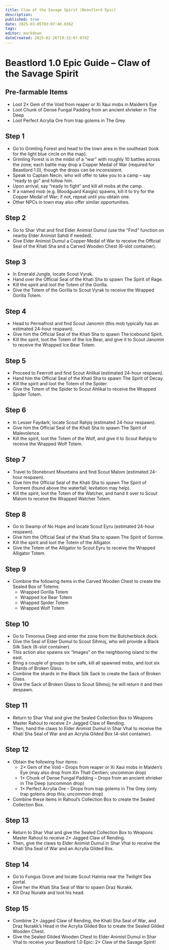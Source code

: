 ```yaml
---
title: Claw of the Savage Spirit (Beastlord Epic)
description: 
published: true
date: 2025-03-05T03:07:40.036Z
tags: 
editor: markdown
dateCreated: 2025-02-26T19:32:07.079Z
---
```


<div class="wiki-content">
  <h1>Beastlord 1.0 Epic Guide – Claw of the Savage Spirit</h1>

  <h2>Pre-farmable Items</h2>
  <ul>
    <li>Loot 2× Gem of the Void from reaper or Xi Xaui mobs in Maiden’s Eye</li>
    <li>Loot Chunk of Dense Fungal Padding from an ancient shrieker in The Deep</li>
    <li>Loot Perfect Acrylia Ore from trap golems in The Grey</li>
  </ul>

  <h2>Step 1</h2>
  <ul>
    <li>Go to Grimling Forest and head to the town area in the southeast (look for the light blue circle on the map).</li>
    <li>Grimling Forest is in the midst of a “war” with roughly 10 battles across the zone; each battle may drop a Copper Medal of War (required for Beastlord 1.0), though the drops can be inconsistent.</li>
    <li>Speak to Captain Necin, who will offer to take you to a camp – say “ready to go” and follow him.</li>
    <li>Upon arrival, say “ready to fight” and kill all mobs at the camp.</li>
    <li>If a named mob (e.g. Bloodguard Kavgis) spawns, kill it to try for the Copper Medal of War; if not, repeat until you obtain one.</li>
    <li>Other NPCs in town may also offer similar opportunities.</li>
  </ul>

  <h2>Step 2</h2>
  <ul>
    <li>Go to Shar Vhal and find Elder Animist Dumul (use the “Find” function on nearby Elder Animist Sahdi if needed).</li>
    <li>Give Elder Animist Dumul a Copper Medal of War to receive the Official Seal of the Khati Sha and a Carved Wooden Chest (6-slot container).</li>
  </ul>

  <h2>Step 3</h2>
  <ul>
    <li>In Emerald Jungle, locate Scout Vyrak.</li>
    <li>Hand over the Official Seal of the Khati Sha to spawn The Spirit of Rage.</li>
    <li>Kill the spirit and loot the Totem of the Gorilla.</li>
    <li>Give the Totem of the Gorilla to Scout Vyrak to receive the Wrapped Gorilla Totem.</li>
  </ul>

  <h2>Step 4</h2>
  <ul>
    <li>Head to Permafrost and find Scout Janomin (this mob typically has an estimated 24-hour respawn).</li>
    <li>Give him the Official Seal of the Khati Sha to spawn The Icebound Spirit.</li>
    <li>Kill the spirit, loot the Totem of the Ice Bear, and give it to Scout Janomin to receive the Wrapped Ice Bear Totem.</li>
  </ul>

  <h2>Step 5</h2>
  <ul>
    <li>Proceed to Feerrott and find Scout Ahlikal (estimated 24-hour respawn).</li>
    <li>Hand him the Official Seal of the Khati Sha to spawn The Spirit of Decay.</li>
    <li>Kill the spirit and loot the Totem of the Spider.</li>
    <li>Give the Totem of the Spider to Scout Ahlikal to receive the Wrapped Spider Totem.</li>
  </ul>

  <h2>Step 6</h2>
  <ul>
    <li>In Lesser Faydark, locate Scout Rahjiq (estimated 24-hour respawn).</li>
    <li>Give him the Official Seal of the Khati Sha to spawn The Spirit of Malevolence.</li>
    <li>Kill the spirit, loot the Totem of the Wolf, and give it to Scout Rahjiq to receive the Wrapped Wolf Totem.</li>
  </ul>

  <h2>Step 7</h2>
  <ul>
    <li>Travel to Stonebrunt Mountains and find Scout Malom (estimated 24-hour respawn).</li>
    <li>Give him the Official Seal of the Khati Sha to spawn The Spirit of Torment (found above the waterfall; levitation may help).</li>
    <li>Kill the spirit, loot the Totem of the Watcher, and hand it over to Scout Malom to receive the Wrapped Watcher Totem.</li>
  </ul>

  <h2>Step 8</h2>
  <ul>
    <li>Go to Swamp of No Hope and locate Scout Eyru (estimated 24-hour respawn).</li>
    <li>Give him the Official Seal of the Khati Sha to spawn The Spirit of Sorrow.</li>
    <li>Kill the spirit and loot the Totem of the Alligator.</li>
    <li>Give the Totem of the Alligator to Scout Eyru to receive the Wrapped Alligator Totem.</li>
  </ul>

  <h2>Step 9</h2>
  <ul>
    <li>Combine the following items in the Carved Wooden Chest to create the Sealed Box of Totems:
      <ul>
        <li>Wrapped Gorilla Totem</li>
        <li>Wrapped Ice Bear Totem</li>
        <li>Wrapped Spider Totem</li>
        <li>Wrapped Wolf Totem</li>
      </ul>
    </li>
  </ul>

  <h2>Step 10</h2>
  <ul>
    <li>Go to Timorous Deep and enter the zone from the Butcherblock dock.</li>
    <li>Give the Seal of Elder Dumul to Scout Sihmoj, who will provide a Black Silk Sack (6-slot container).</li>
    <li>This action also spawns six “Images” on the neighboring island to the east.</li>
    <li>Bring a couple of groups to be safe, kill all spawned mobs, and loot six Shards of Broken Glass.</li>
    <li>Combine the shards in the Black Silk Sack to create the Sack of Broken Glass.</li>
    <li>Give the Sack of Broken Glass to Scout Sihmoj; he will return it and then despawn.</li>
  </ul>

  <h2>Step 11</h2>
  <ul>
    <li>Return to Shar Vhal and give the Sealed Collection Box to Weapons Master Rahoul to receive 2× Jagged Claw of Rending.</li>
    <li>Then, hand the claws to Elder Animist Dumul in Shar Vhal to receive the Khati Sha Seal of War and an Acrylia Gilded Box (4-slot container).</li>
  </ul>

  <h2>Step 12</h2>
  <ul>
    <li>Obtain the following four items:
      <ul>
        <li>2× Gem of the Void – Drops from reaper or Xi Xaui mobs in Maiden’s Eye (may also drop from Xin Thall Centien; uncommon drop)</li>
        <li>1× Chunk of Dense Fungal Padding – Drops from an ancient shrieker in The Deep (uncommon drop)</li>
        <li>1× Perfect Acrylia Ore – Drops from trap golems in The Grey (only trap golems drop this; uncommon drop)</li>
      </ul>
    </li>
    <li>Combine these items in Rahoul’s Collection Box to create the Sealed Collection Box.</li>
  </ul>

  <h2>Step 13</h2>
  <ul>
    <li>Return to Shar Vhal and give the Sealed Collection Box to Weapons Master Rahoul to receive 2× Jagged Claw of Rending.</li>
    <li>Then, give the claws to Elder Animist Dumul in Shar Vhal to receive the Khati Sha Seal of War and an Acrylia Gilded Box.</li>
  </ul>

  <h2>Step 14</h2>
  <ul>
    <li>Go to Fungus Grove and locate Scout Halmia near the Twilight Sea portal.</li>
    <li>Give her the Khati Sha Seal of War to spawn Draz Nurakk.</li>
    <li>Kill Draz Nurakk and loot his head.</li>
  </ul>

  <h2>Step 15</h2>
  <ul>
    <li>Combine 2× Jagged Claw of Rending, the Khati Sha Seal of War, and Draz Nurakk’s Head in the Acrylia Gilded Box to create the Sealed Gilded Wooden Chest.</li>
    <li>Give the Sealed Gilded Wooden Chest to Elder Animist Dumul in Shar Vhal to receive your Beastlord 1.0 Epic: 2× Claw of the Savage Spirit!</li>
  </ul>
</div>

